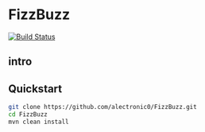 # FizzBuzz
[![Build Status](https://travis-ci.org/alectronic0/FizzBuzz.svg?branch=master)](https://travis-ci.org/alectronic0/FizzBuzz)

## intro

## Quickstart
```bash
git clone https://github.com/alectronic0/FizzBuzz.git
cd FizzBuzz
mvn clean install
```
